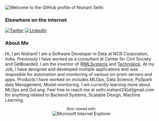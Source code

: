 ![Welcome to the GitHub profile of Nishant Sethi](https://media2.giphy.com/media/fTI9mBoWLef8k/giphy.gif?cid=ecf05e4744caxbpbjp594suvji7hvttp3kyfbj0m10wdny6g&rid=giphy.gif)

### Elsewhere on the internet

[![Twitter](https://user-images.githubusercontent.com/282759/84680160-40c90c80-af00-11ea-8390-bb86858c5fa5.png)](https://twitter.com/sethinishant) 
[![LinkedIn](https://user-images.githubusercontent.com/282759/84680162-4161a300-af00-11ea-912c-8f32e5cc1676.png)](https://linkedin.com/in/nishse)

### About Me

Hi, I am Nishant! I am a Software Developer in Data at NCR Corporation, India. Previosuly I have worked as a consultant at Center for Civil Society and GetBoarded. I am the inventor of [@MLSystems](https://github.com/mlsystems-io) and [Technokick](https://www.technokick.com). At my Job, I have designed and developed multiple applications and was resposible for automation and monitoring of various on-prem servers and apps. Products I have worked on includes MLOps, Data Science, PySpark data Management, Model monitoring. I am currently learning more about MLOps and GoLang. Feel free to reach me at sethi.nishant24[at]gmail.com for anything related to Backend Systems, Scalable Design, Machine Learning. 


<div align="center">

<sup>Best viewed with:</sup><br />![Microsoft Internet Explorer](https://user-images.githubusercontent.com/282759/84683523-52f97980-af05-11ea-9da0-639e1c368536.gif)

</div>

